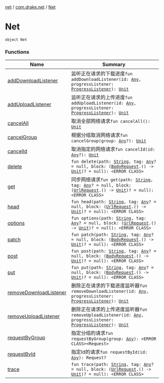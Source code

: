 [net](../../index.md) / [com.drake.net](../index.md) / [Net](./index.md)

# Net

`object Net`

### Functions

| Name | Summary |
|---|---|
| [addDownloadListener](add-download-listener.md) | 监听正在请求的下载进度`fun addDownloadListener(id: `[`Any`](https://kotlinlang.org/api/latest/jvm/stdlib/kotlin/-any/index.html)`, progressListener: `[`ProgressListener`](../../com.drake.net.request/-progress-listener/index.md)`): `[`Unit`](https://kotlinlang.org/api/latest/jvm/stdlib/kotlin/-unit/index.html) |
| [addUploadListener](add-upload-listener.md) | 监听正在请求的上传进度`fun addUploadListener(id: `[`Any`](https://kotlinlang.org/api/latest/jvm/stdlib/kotlin/-any/index.html)`, progressListener: `[`ProgressListener`](../../com.drake.net.request/-progress-listener/index.md)`): `[`Unit`](https://kotlinlang.org/api/latest/jvm/stdlib/kotlin/-unit/index.html) |
| [cancelAll](cancel-all.md) | 取消全部网络请求`fun cancelAll(): `[`Unit`](https://kotlinlang.org/api/latest/jvm/stdlib/kotlin/-unit/index.html) |
| [cancelGroup](cancel-group.md) | 根据分组取消网络请求`fun cancelGroup(group: `[`Any`](https://kotlinlang.org/api/latest/jvm/stdlib/kotlin/-any/index.html)`?): `[`Unit`](https://kotlinlang.org/api/latest/jvm/stdlib/kotlin/-unit/index.html) |
| [cancelId](cancel-id.md) | 取消指定的网络请求`fun cancelId(id: `[`Any`](https://kotlinlang.org/api/latest/jvm/stdlib/kotlin/-any/index.html)`?): `[`Unit`](https://kotlinlang.org/api/latest/jvm/stdlib/kotlin/-unit/index.html) |
| [delete](delete.md) | `fun delete(path: `[`String`](https://kotlinlang.org/api/latest/jvm/stdlib/kotlin/-string/index.html)`, tag: `[`Any`](https://kotlinlang.org/api/latest/jvm/stdlib/kotlin/-any/index.html)`? = null, block: (`[`BodyRequest`](../../com.drake.net.request/-body-request/index.md)`.() -> `[`Unit`](https://kotlinlang.org/api/latest/jvm/stdlib/kotlin/-unit/index.html)`)? = null): <ERROR CLASS>` |
| [get](get.md) | 同步网络请求`fun get(path: `[`String`](https://kotlinlang.org/api/latest/jvm/stdlib/kotlin/-string/index.html)`, tag: `[`Any`](https://kotlinlang.org/api/latest/jvm/stdlib/kotlin/-any/index.html)`? = null, block: (`[`UrlRequest`](../../com.drake.net.request/-url-request/index.md)`.() -> `[`Unit`](https://kotlinlang.org/api/latest/jvm/stdlib/kotlin/-unit/index.html)`)? = null): <ERROR CLASS>` |
| [head](head.md) | `fun head(path: `[`String`](https://kotlinlang.org/api/latest/jvm/stdlib/kotlin/-string/index.html)`, tag: `[`Any`](https://kotlinlang.org/api/latest/jvm/stdlib/kotlin/-any/index.html)`? = null, block: (`[`UrlRequest`](../../com.drake.net.request/-url-request/index.md)`.() -> `[`Unit`](https://kotlinlang.org/api/latest/jvm/stdlib/kotlin/-unit/index.html)`)? = null): <ERROR CLASS>` |
| [options](options.md) | `fun options(path: `[`String`](https://kotlinlang.org/api/latest/jvm/stdlib/kotlin/-string/index.html)`, tag: `[`Any`](https://kotlinlang.org/api/latest/jvm/stdlib/kotlin/-any/index.html)`? = null, block: (`[`UrlRequest`](../../com.drake.net.request/-url-request/index.md)`.() -> `[`Unit`](https://kotlinlang.org/api/latest/jvm/stdlib/kotlin/-unit/index.html)`)? = null): <ERROR CLASS>` |
| [patch](patch.md) | `fun patch(path: `[`String`](https://kotlinlang.org/api/latest/jvm/stdlib/kotlin/-string/index.html)`, tag: `[`Any`](https://kotlinlang.org/api/latest/jvm/stdlib/kotlin/-any/index.html)`? = null, block: (`[`BodyRequest`](../../com.drake.net.request/-body-request/index.md)`.() -> `[`Unit`](https://kotlinlang.org/api/latest/jvm/stdlib/kotlin/-unit/index.html)`)? = null): <ERROR CLASS>` |
| [post](post.md) | `fun post(path: `[`String`](https://kotlinlang.org/api/latest/jvm/stdlib/kotlin/-string/index.html)`, tag: `[`Any`](https://kotlinlang.org/api/latest/jvm/stdlib/kotlin/-any/index.html)`? = null, block: (`[`BodyRequest`](../../com.drake.net.request/-body-request/index.md)`.() -> `[`Unit`](https://kotlinlang.org/api/latest/jvm/stdlib/kotlin/-unit/index.html)`)? = null): <ERROR CLASS>` |
| [put](put.md) | `fun put(path: `[`String`](https://kotlinlang.org/api/latest/jvm/stdlib/kotlin/-string/index.html)`, tag: `[`Any`](https://kotlinlang.org/api/latest/jvm/stdlib/kotlin/-any/index.html)`? = null, block: (`[`BodyRequest`](../../com.drake.net.request/-body-request/index.md)`.() -> `[`Unit`](https://kotlinlang.org/api/latest/jvm/stdlib/kotlin/-unit/index.html)`)? = null): <ERROR CLASS>` |
| [removeDownloadListener](remove-download-listener.md) | 删除正在请求的下载进度监听器`fun removeDownloadListener(id: `[`Any`](https://kotlinlang.org/api/latest/jvm/stdlib/kotlin/-any/index.html)`, progressListener: `[`ProgressListener`](../../com.drake.net.request/-progress-listener/index.md)`): `[`Unit`](https://kotlinlang.org/api/latest/jvm/stdlib/kotlin/-unit/index.html) |
| [removeUploadListener](remove-upload-listener.md) | 删除正在请求的上传进度监听器`fun removeUploadListener(id: `[`Any`](https://kotlinlang.org/api/latest/jvm/stdlib/kotlin/-any/index.html)`, progressListener: `[`ProgressListener`](../../com.drake.net.request/-progress-listener/index.md)`): `[`Unit`](https://kotlinlang.org/api/latest/jvm/stdlib/kotlin/-unit/index.html) |
| [requestByGroup](request-by-group.md) | 指定分组的请求`fun requestByGroup(group: `[`Any`](https://kotlinlang.org/api/latest/jvm/stdlib/kotlin/-any/index.html)`): <ERROR CLASS><Request>` |
| [requestById](request-by-id.md) | 指定Id的请求`fun requestById(id: `[`Any`](https://kotlinlang.org/api/latest/jvm/stdlib/kotlin/-any/index.html)`): Request?` |
| [trace](trace.md) | `fun trace(path: `[`String`](https://kotlinlang.org/api/latest/jvm/stdlib/kotlin/-string/index.html)`, tag: `[`Any`](https://kotlinlang.org/api/latest/jvm/stdlib/kotlin/-any/index.html)`? = null, block: (`[`UrlRequest`](../../com.drake.net.request/-url-request/index.md)`.() -> `[`Unit`](https://kotlinlang.org/api/latest/jvm/stdlib/kotlin/-unit/index.html)`)? = null): <ERROR CLASS>` |
